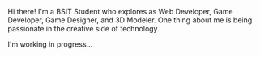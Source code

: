 Hi there! I'm a BSIT Student who explores as Web Developer, Game Developer, Game Designer, and 3D Modeler.
One thing about me is being passionate in the creative side of technology.

I'm working in progress...
